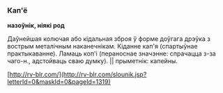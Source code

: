 ### Кап'ё
**назоўнік, ніякі род**

Даўнейшая колючая або кідальная зброя ў форме доўгага дрэўка з вострым металічным наканечнікам. Кіданне кап'я (спартыўнае практыкаванне). Ламаць коп'і (пераноснае значэнне: спрачацца з-за чаго-н., адстойваць сваю думку). || прыметнік: капейны.

<a rel="author">[http://rv-blr.com/](http://rv-blr.com/slounik.jsp?letterId=0&maskId=0&pageId=1319)</a>
